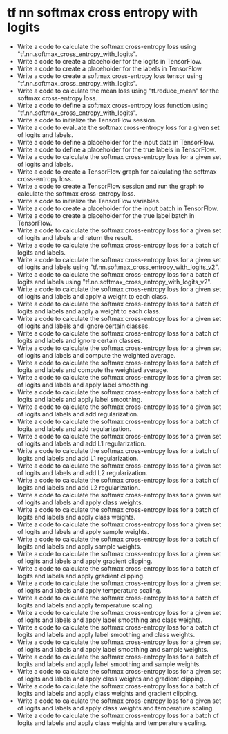 # tf nn softmax cross entropy with logits

- Write a code to calculate the softmax cross-entropy loss using "tf.nn.softmax_cross_entropy_with_logits".
- Write a code to create a placeholder for the logits in TensorFlow.
- Write a code to create a placeholder for the labels in TensorFlow.
- Write a code to create a softmax cross-entropy loss tensor using "tf.nn.softmax_cross_entropy_with_logits".
- Write a code to calculate the mean loss using "tf.reduce_mean" for the softmax cross-entropy loss.
- Write a code to define a softmax cross-entropy loss function using "tf.nn.softmax_cross_entropy_with_logits".
- Write a code to initialize the TensorFlow session.
- Write a code to evaluate the softmax cross-entropy loss for a given set of logits and labels.
- Write a code to define a placeholder for the input data in TensorFlow.
- Write a code to define a placeholder for the true labels in TensorFlow.
- Write a code to calculate the softmax cross-entropy loss for a given set of logits and labels.
- Write a code to create a TensorFlow graph for calculating the softmax cross-entropy loss.
- Write a code to create a TensorFlow session and run the graph to calculate the softmax cross-entropy loss.
- Write a code to initialize the TensorFlow variables.
- Write a code to create a placeholder for the input batch in TensorFlow.
- Write a code to create a placeholder for the true label batch in TensorFlow.
- Write a code to calculate the softmax cross-entropy loss for a given set of logits and labels and return the result.
- Write a code to calculate the softmax cross-entropy loss for a batch of logits and labels.
- Write a code to calculate the softmax cross-entropy loss for a given set of logits and labels using "tf.nn.softmax_cross_entropy_with_logits_v2".
- Write a code to calculate the softmax cross-entropy loss for a batch of logits and labels using "tf.nn.softmax_cross_entropy_with_logits_v2".
- Write a code to calculate the softmax cross-entropy loss for a given set of logits and labels and apply a weight to each class.
- Write a code to calculate the softmax cross-entropy loss for a batch of logits and labels and apply a weight to each class.
- Write a code to calculate the softmax cross-entropy loss for a given set of logits and labels and ignore certain classes.
- Write a code to calculate the softmax cross-entropy loss for a batch of logits and labels and ignore certain classes.
- Write a code to calculate the softmax cross-entropy loss for a given set of logits and labels and compute the weighted average.
- Write a code to calculate the softmax cross-entropy loss for a batch of logits and labels and compute the weighted average.
- Write a code to calculate the softmax cross-entropy loss for a given set of logits and labels and apply label smoothing.
- Write a code to calculate the softmax cross-entropy loss for a batch of logits and labels and apply label smoothing.
- Write a code to calculate the softmax cross-entropy loss for a given set of logits and labels and add regularization.
- Write a code to calculate the softmax cross-entropy loss for a batch of logits and labels and add regularization.
- Write a code to calculate the softmax cross-entropy loss for a given set of logits and labels and add L1 regularization.
- Write a code to calculate the softmax cross-entropy loss for a batch of logits and labels and add L1 regularization.
- Write a code to calculate the softmax cross-entropy loss for a given set of logits and labels and add L2 regularization.
- Write a code to calculate the softmax cross-entropy loss for a batch of logits and labels and add L2 regularization.
- Write a code to calculate the softmax cross-entropy loss for a given set of logits and labels and apply class weights.
- Write a code to calculate the softmax cross-entropy loss for a batch of logits and labels and apply class weights.
- Write a code to calculate the softmax cross-entropy loss for a given set of logits and labels and apply sample weights.
- Write a code to calculate the softmax cross-entropy loss for a batch of logits and labels and apply sample weights.
- Write a code to calculate the softmax cross-entropy loss for a given set of logits and labels and apply gradient clipping.
- Write a code to calculate the softmax cross-entropy loss for a batch of logits and labels and apply gradient clipping.
- Write a code to calculate the softmax cross-entropy loss for a given set of logits and labels and apply temperature scaling.
- Write a code to calculate the softmax cross-entropy loss for a batch of logits and labels and apply temperature scaling.
- Write a code to calculate the softmax cross-entropy loss for a given set of logits and labels and apply label smoothing and class weights.
- Write a code to calculate the softmax cross-entropy loss for a batch of logits and labels and apply label smoothing and class weights.
- Write a code to calculate the softmax cross-entropy loss for a given set of logits and labels and apply label smoothing and sample weights.
- Write a code to calculate the softmax cross-entropy loss for a batch of logits and labels and apply label smoothing and sample weights.
- Write a code to calculate the softmax cross-entropy loss for a given set of logits and labels and apply class weights and gradient clipping.
- Write a code to calculate the softmax cross-entropy loss for a batch of logits and labels and apply class weights and gradient clipping.
- Write a code to calculate the softmax cross-entropy loss for a given set of logits and labels and apply class weights and temperature scaling.
- Write a code to calculate the softmax cross-entropy loss for a batch of logits and labels and apply class weights and temperature scaling.